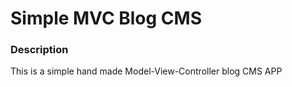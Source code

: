 # Simple MVC Blog CMS
### Description
This is a simple hand made Model-View-Controller blog CMS APP
